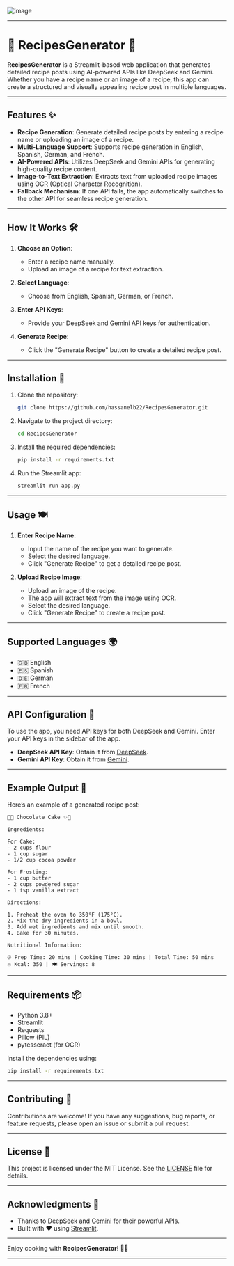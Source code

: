 ![image](https://github.com/user-attachments/assets/99fa496e-37ff-4ae9-b239-ac7e9f19dd74)


---

# 🍳 RecipesGenerator 🍳

**RecipesGenerator** is a Streamlit-based web application that generates detailed recipe posts using AI-powered APIs like DeepSeek and Gemini. Whether you have a recipe name or an image of a recipe, this app can create a structured and visually appealing recipe post in multiple languages.

---

## Features ✨

- **Recipe Generation**: Generate detailed recipe posts by entering a recipe name or uploading an image of a recipe.
- **Multi-Language Support**: Supports recipe generation in English, Spanish, German, and French.
- **AI-Powered APIs**: Utilizes DeepSeek and Gemini APIs for generating high-quality recipe content.
- **Image-to-Text Extraction**: Extracts text from uploaded recipe images using OCR (Optical Character Recognition).
- **Fallback Mechanism**: If one API fails, the app automatically switches to the other API for seamless recipe generation.

---

## How It Works 🛠️

1. **Choose an Option**:
   - Enter a recipe name manually.
   - Upload an image of a recipe for text extraction.

2. **Select Language**:
   - Choose from English, Spanish, German, or French.

3. **Enter API Keys**:
   - Provide your DeepSeek and Gemini API keys for authentication.

4. **Generate Recipe**:
   - Click the "Generate Recipe" button to create a detailed recipe post.

---

## Installation 🚀

1. Clone the repository:
   ```bash
   git clone https://github.com/hassanelb22/RecipesGenerator.git
   ```

2. Navigate to the project directory:
   ```bash
   cd RecipesGenerator
   ```

3. Install the required dependencies:
   ```bash
   pip install -r requirements.txt
   ```

4. Run the Streamlit app:
   ```bash
   streamlit run app.py
   ```

---

## Usage 🍽️

1. **Enter Recipe Name**:
   - Input the name of the recipe you want to generate.
   - Select the desired language.
   - Click "Generate Recipe" to get a detailed recipe post.

2. **Upload Recipe Image**:
   - Upload an image of the recipe.
   - The app will extract text from the image using OCR.
   - Select the desired language.
   - Click "Generate Recipe" to create a recipe post.

---

## Supported Languages 🌍

- 🇬🇧 English
- 🇪🇸 Spanish
- 🇩🇪 German
- 🇫🇷 French

---

## API Configuration 🔑

To use the app, you need API keys for both DeepSeek and Gemini. Enter your API keys in the sidebar of the app.

- **DeepSeek API Key**: Obtain it from [DeepSeek](https://www.deepseek.com/).
- **Gemini API Key**: Obtain it from [Gemini](https://developers.generativelanguage.google/](https://aistudio.google.com/app/apikey)).

---

## Example Output 📄

Here’s an example of a generated recipe post:

```
🧁✨ Chocolate Cake ✨🧁

Ingredients:

For Cake:
- 2 cups flour
- 1 cup sugar
- 1/2 cup cocoa powder

For Frosting:
- 1 cup butter
- 2 cups powdered sugar
- 1 tsp vanilla extract

Directions:

1. Preheat the oven to 350°F (175°C).
2. Mix the dry ingredients in a bowl.
3. Add wet ingredients and mix until smooth.
4. Bake for 30 minutes.

Nutritional Information:

⏰ Prep Time: 20 mins | Cooking Time: 30 mins | Total Time: 50 mins
🔥 Kcal: 350 | 🍽️ Servings: 8
```

---

## Requirements 📦

- Python 3.8+
- Streamlit
- Requests
- Pillow (PIL)
- pytesseract (for OCR)

Install the dependencies using:
```bash
pip install -r requirements.txt
```

---

## Contributing 🤝

Contributions are welcome! If you have any suggestions, bug reports, or feature requests, please open an issue or submit a pull request.

---

## License 📜

This project is licensed under the MIT License. See the [LICENSE](LICENSE) file for details.

---

## Acknowledgments 🙏

- Thanks to [DeepSeek](https://www.deepseek.com/) and [Gemini](https://developers.generativelanguage.google/) for their powerful APIs.
- Built with ❤️ using [Streamlit](https://streamlit.io/).

---

Enjoy cooking with **RecipesGenerator**! 🍳✨

---
